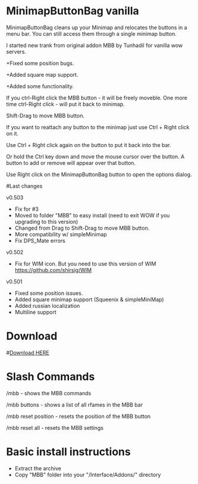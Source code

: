 # MinimapButtonBag vanilla
MinimapButtonBag cleans up your Minimap and relocates the buttons in a menu bar. You can still access them through a single minimap button.  

I started new trank from original addon MBB by Tunhadil for vanilla wow servers.

+Fixed some position bugs.

+Added square map support.

+Added some functionality.

If you ctrl-Right click the MBB button - it will be freely moveble. One more time ctrl-Right click - will put it back to minimap.

Shift-Drag to move MBB button.

If you want to reattach any button to the minimap just use Ctrl + Right click on it.

Use Ctrl + Right click again on the button to put it back into the bar.

Or hold the Ctrl key down and move the mouse cursor over the button. A button to add or remove will appear over that button.

Use Right click on the MinimapButtonBag button to open the options dialog.

#Last changes

v0.503

+ Fix for #3
+ Moved to folder "MBB" to easy install (need to exit WOW if you upgrading to this version)
+ Changed from Drag to Shift-Drag to move MBB button.
+ More compatibility w/ simpleMinimap
+ Fix DPS_Mate errors

v0.502

+ Fix for WIM icon. But you need to use this version of WIM https://github.com/shirsig/WIM

v0.501

+ Fixed some position issues.
+ Added square minimap support (Squeenix & simpleMiniMap)
+ Added russian localization
+ Multiline support

# Download
#<a href="https://github.com/laytya/MinimapButtonBag-vanilla/releases/latest">Download HERE</a>


# Slash Commands

/mbb - shows the MBB commands

/mbb buttons - shows a list of all rfames in the MBB bar

/mbb reset position - resets the position of the MBB button

/mbb reset all - resets the MBB settings

# Basic install instructions
  - Extract the archive
  - Copy "MBB" folder into your "<WOW FOLDER>/Interface/Addons/" directory
  
